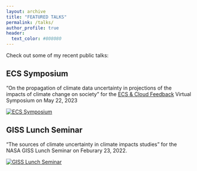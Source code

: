 ```yaml
---
layout: archive
title: "FEATURED TALKS"
permalink: /talks/
author_profile: true
header:
  text_color: #808080
---
```


Check out some of my recent public talks: 

## ECS Symposium
“On the propagation of climate data uncertainty in projections of the impacts of climate change on society” for the [ECS & Cloud Feedback](https://sites.google.com/tamu.edu/ecs-symposium/home) Virtual Symposium on May 22, 2023

[![ECS Symposium](https://img.youtube.com/vi/pGWp0757Edc/default.jpg)](https://youtu.be/pGWp0757Edc)

## GISS Lunch Seminar
“The sources of climate uncertainty in climate impacts studies” for the NASA GISS Lunch Seminar on Feburary 23, 2022. 

[![GISS Lunch Seminar](https://img.youtube.com/vi/Yj9ppUDQzuk/default.jpg)](https://youtu.be/Yj9ppUDQzuk)
